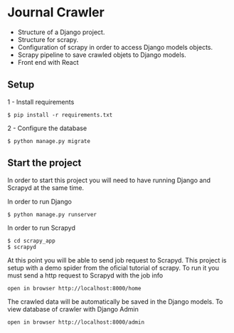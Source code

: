 # Journal Crawler

* Structure of a Django project.
* Structure for scrapy.
* Configuration of scrapy in order to access Django models objects.
* Scrapy pipeline to save crawled objets to Django models.
* Front end with React

## Setup
1 - Install requirements
````
$ pip install -r requirements.txt
````
2 - Configure the database
````
$ python manage.py migrate
````
## Start the project
In order to start this project you will need to have running Django and Scrapyd at the same time.

In order to run Django
````
$ python manage.py runserver
````
In order to run Scrapyd
````
$ cd scrapy_app
$ scrapyd
````

At this point you will be able to send job request to Scrapyd. This project is setup with a demo spider from the oficial tutorial of scrapy. To run it you must send a http request to Scrapyd with the job info
````
open in browser http://localhost:8000/home
````

The crawled data will be automatically be saved in the Django models.
To view database of crawler with Django Admin
```
open in browser http://localhost:8000/admin
```